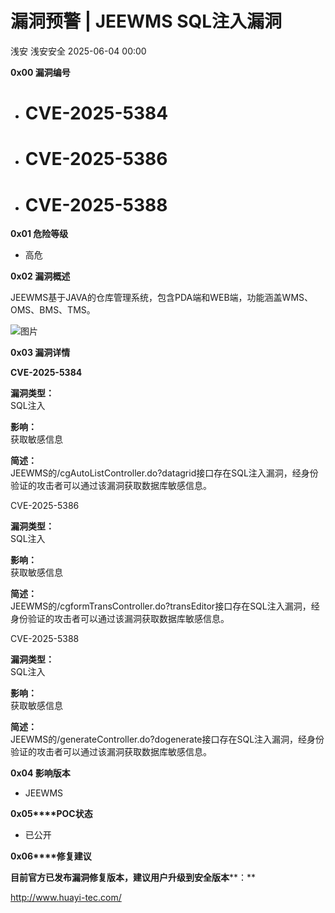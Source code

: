 #  漏洞预警 | JEEWMS SQL注入漏洞   
浅安  浅安安全   2025-06-04 00:00  
  
**0x00 漏洞编号**  
- # CVE-2025-5384  
  
- # CVE-2025-5386  
  
- # CVE-2025-5388  
  
**0x01 危险等级**  
- 高危  
  
**0x02 漏洞概述**  
  
JEEWMS基于JAVA的仓库管理系统，包含PDA端和WEB端，功能涵盖WMS、OMS、BMS、TMS。  
  
![图片](https://mmbiz.qpic.cn/sz_mmbiz_png/7stTqD182SV5c5fjMPRA8L7bFrkibpMUW5zfvTx0EzgSfXq1p3JdQsULDGic38X1VvEEenMmdEscsTfP1p4HXujA/640?wx_fmt=png&from=appmsg&wxfrom=5&wx_lazy=1&wx_co=1&tp=webp "")  
  
**0x03 漏洞详情**  
  
**CVE-2025-5384**  
  
**漏洞类型：**  
SQL注入  
  
**影响：**  
获取敏感信息  
  
**简述：**  
JEEWMS的/cgAutoListController.do?datagrid接口存在SQL注入漏洞，经身份验证的攻击者可以通过该漏洞获取数据库敏感信息。  
  
CVE-2025-5386  
  
**漏洞类型：**  
SQL注入  
  
**影响：**  
获取敏感信息  
  
**简述：**  
JEEWMS的/cgformTransController.do?transEditor接口存在SQL注入漏洞，经身份验证的攻击者可以通过该漏洞获取数据库敏感信息。  
  
CVE-2025-5388  
  
**漏洞类型：**  
SQL注入  
  
**影响：**  
获取敏感信息  
  
**简述：**  
JEEWMS的/generateController.do?dogenerate接口存在SQL注入漏洞，经身份验证的攻击者可以通过该漏洞获取数据库敏感信息。  
  
**0x04 影响版本**  
- JEEWMS  
  
**0x05****POC状态**  
- 已公开  
  
**0x06****修复建议**  
  
**目前官方已发布漏洞修复版本，建议用户升级到安全版本****：**  
  
http://www.huayi-tec.com/  
  
  
  
